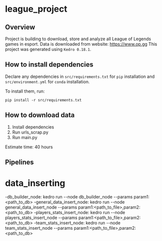 # league_project

## Overview

Project is building to download, store and analyze all League of Legends games in esport. Data is downloaded from website: https://www.op.gg
This project was generated using `Kedro 0.18.1`.

## How to install dependencies

Declare any dependencies in `src/requirements.txt` for `pip` installation and `src/environment.yml` for `conda` installation.

To install them, run:

```
pip install -r src/requirements.txt
```

## How to download data
1. Install dependencies
2. Run urls_scrap.py
3. Run main.py

Estimate time: 40 hours


## Pipelines

# data_inserting

-db_builder_node: kedro run --node db_builder_node --params param1:<path_to_db>
-general_data_insert_node: kedro run --node general_data_insert_node --params param1:<path_to_file>,param2:<path_to_db> 
-players_stats_insert_node: kedro run --node players_stats_insert_node --params param1:<path_to_file>,param2:<path_to_db>
-team_stats_insert_node: kedro run --node team_stats_insert_node --params param1:<path_to_file>,param2:<path_to_db>
